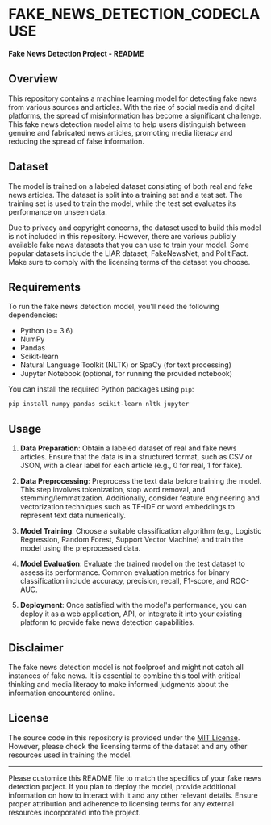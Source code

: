 # FAKE_NEWS_DETECTION_CODECLAUSE
**Fake News Detection Project - README**

## Overview

This repository contains a machine learning model for detecting fake news from various sources and articles. With the rise of social media and digital platforms, the spread of misinformation has become a significant challenge. This fake news detection model aims to help users distinguish between genuine and fabricated news articles, promoting media literacy and reducing the spread of false information.

## Dataset

The model is trained on a labeled dataset consisting of both real and fake news articles. The dataset is split into a training set and a test set. The training set is used to train the model, while the test set evaluates its performance on unseen data.

Due to privacy and copyright concerns, the dataset used to build this model is not included in this repository. However, there are various publicly available fake news datasets that you can use to train your model. Some popular datasets include the LIAR dataset, FakeNewsNet, and PolitiFact. Make sure to comply with the licensing terms of the dataset you choose.

## Requirements

To run the fake news detection model, you'll need the following dependencies:

- Python (>= 3.6)
- NumPy
- Pandas
- Scikit-learn
- Natural Language Toolkit (NLTK) or SpaCy (for text processing)
- Jupyter Notebook (optional, for running the provided notebook)

You can install the required Python packages using `pip`:

```
pip install numpy pandas scikit-learn nltk jupyter
```

## Usage

1. **Data Preparation**: Obtain a labeled dataset of real and fake news articles. Ensure that the data is in a structured format, such as CSV or JSON, with a clear label for each article (e.g., 0 for real, 1 for fake).

2. **Data Preprocessing**: Preprocess the text data before training the model. This step involves tokenization, stop word removal, and stemming/lemmatization. Additionally, consider feature engineering and vectorization techniques such as TF-IDF or word embeddings to represent text data numerically.

3. **Model Training**: Choose a suitable classification algorithm (e.g., Logistic Regression, Random Forest, Support Vector Machine) and train the model using the preprocessed data.

4. **Model Evaluation**: Evaluate the trained model on the test dataset to assess its performance. Common evaluation metrics for binary classification include accuracy, precision, recall, F1-score, and ROC-AUC.

5. **Deployment**: Once satisfied with the model's performance, you can deploy it as a web application, API, or integrate it into your existing platform to provide fake news detection capabilities.

## Disclaimer

The fake news detection model is not foolproof and might not catch all instances of fake news. It is essential to combine this tool with critical thinking and media literacy to make informed judgments about the information encountered online.

## License

The source code in this repository is provided under the [MIT License](LICENSE.md). However, please check the licensing terms of the dataset and any other resources used in training the model.

---

Please customize this README file to match the specifics of your fake news detection project. If you plan to deploy the model, provide additional information on how to interact with it and any other relevant details. Ensure proper attribution and adherence to licensing terms for any external resources incorporated into the project.
